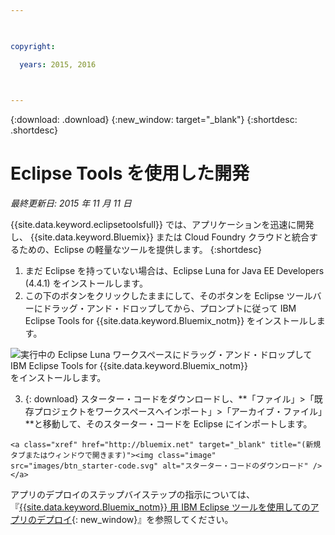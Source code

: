 ```yaml
---

 

copyright:

  years: 2015, 2016

 

---
```


{:download: .download}
{:new_window: target="_blank"}
{:shortdesc: .shortdesc}

# Eclipse Tools を使用した開発
*最終更新日: 2015 年 11 月 11 日*

{{site.data.keyword.eclipsetoolsfull}} では、アプリケーションを迅速に開発し、 {{site.data.keyword.Bluemix}} または Cloud Foundry クラウドと統合するための、Eclipse の軽量なツールを提供します。
{:shortdesc}

  1. まだ Eclipse を持っていない場合は、Eclipse Luna for Java EE Developers (4.4.1) をインストールします。
  2. この下のボタンをクリックしたままにして、そのボタンを Eclipse ツールバーにドラッグ・アンド・ドロップしてから、プロンプトに従って IBM Eclipse Tools for {{site.data.keyword.Bluemix_notm}} をインストールします。
  
  ![実行中の Eclipse Luna ワークスペースにドラッグ・アンド・ドロップして IBM Eclipse Tools for {{site.data.keyword.Bluemix_notm}}](images/installbutton.png) をインストールします。

  3. {: download} スターター・コードをダウンロードし、**「ファイル」>「既存プロジェクトをワークスペースへインポート」>「アーカイブ・ファイル」**と移動して、そのスターター・コードを Eclipse にインポートします。
  
    <a class="xref" href="http://bluemix.net" target="_blank" title="(新規タブまたはウィンドウで開きます)"><img class="image" src="images/btn_starter-code.svg" alt="スターター・コードのダウンロード" /> </a>
  アプリのデプロイのステップバイステップの指示については、『[{{site.data.keyword.Bluemix_notm}} 用 IBM Eclipse ツールを使用してのアプリのデプロイ](../manageapps/eclipsetools/eclipsetools.html#eclipsetools){: new_window}』を参照してください。
